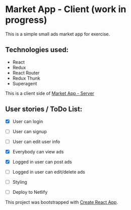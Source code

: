 # Market App - Client (work in progress)

This is a simple small ads market app for exercise.

## Technologies used:
- React
- Redux
- React Router
- Redux Thunk
- Superagent

This is a client side of [Market App - Server](https://github.com/crvicek/MarketApp-server)

## User stories / ToDo List:
- [x] User can login
- [ ] User can signup
- [ ] User can edit user info
- [x] Everybody can view ads
- [x] Logged in user can post ads
- [ ] Logged in user can edit/delete ads
- [ ] Styling
- [ ] Deploy to Netlify


This project was bootstrapped with [Create React App](https://github.com/facebook/create-react-app).


